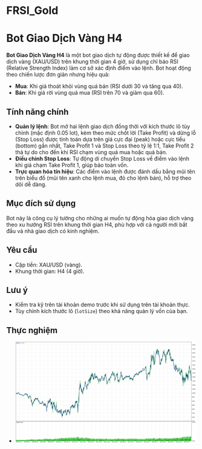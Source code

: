 # FRSI_Gold
# Bot Giao Dịch Vàng H4

**Bot Giao Dịch Vàng H4** là một bot giao dịch tự động được thiết kế để giao dịch vàng (XAU/USD) trên khung thời gian 4 giờ, sử dụng chỉ báo RSI (Relative Strength Index) làm cơ sở xác định điểm vào lệnh. Bot hoạt động theo chiến lược đơn giản nhưng hiệu quả:  
- **Mua**: Khi giá thoát khỏi vùng quá bán (RSI dưới 30 và tăng qua 40).  
- **Bán**: Khi giá rời vùng quá mua (RSI trên 70 và giảm qua 60).  

## Tính năng chính
- **Quản lý lệnh**: Bot mở hai lệnh giao dịch đồng thời với kích thước lô tùy chỉnh (mặc định 0.05 lot), kèm theo mức chốt lời (Take Profit) và dừng lỗ (Stop Loss) được tính toán dựa trên giá cực đại (peak) hoặc cực tiểu (bottom) gần nhất, Take Profit 1 và Stop Loss theo tỷ lệ 1:1, Take Profit 2 thả tự do cho đến khi RSI chạm vùng quá mua hoặc quá bán.
- **Điều chỉnh Stop Loss**: Tự động di chuyển Stop Loss về điểm vào lệnh khi giá chạm Take Profit 1, giúp bảo toàn vốn.  
- **Trực quan hóa tín hiệu**: Các điểm vào lệnh được đánh dấu bằng mũi tên trên biểu đồ (mũi tên xanh cho lệnh mua, đỏ cho lệnh bán), hỗ trợ theo dõi dễ dàng.

## Mục đích sử dụng
Bot này là công cụ lý tưởng cho những ai muốn tự động hóa giao dịch vàng theo xu hướng RSI trên khung thời gian H4, phù hợp với cả người mới bắt đầu và nhà giao dịch có kinh nghiệm.

## Yêu cầu
- Cặp tiền: XAU/USD (vàng).  
- Khung thời gian: H4 (4 giờ).  

## Lưu ý
- Kiểm tra kỹ trên tài khoản demo trước khi sử dụng trên tài khoản thực.
- Tùy chỉnh kích thước lô (`lotSize`) theo khả năng quản lý vốn của bạn.

## Thực nghiệm
- ![Ảnh thực nghiệm](Image/FRSI_Gold.png)
